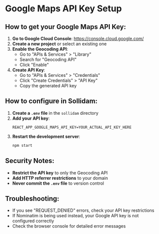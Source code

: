 # Google Maps API Key Setup

## How to get your Google Maps API Key:

1. **Go to Google Cloud Console**: https://console.cloud.google.com/
2. **Create a new project** or select an existing one
3. **Enable the Geocoding API**:
   - Go to "APIs & Services" > "Library"
   - Search for "Geocoding API"
   - Click "Enable"
4. **Create API Key**:
   - Go to "APIs & Services" > "Credentials"
   - Click "Create Credentials" > "API Key"
   - Copy the generated API key

## How to configure in Sollidam:

1. **Create a `.env` file** in the `sollidam` directory
2. **Add your API key**:
   ```
   REACT_APP_GOOGLE_MAPS_API_KEY=YOUR_ACTUAL_API_KEY_HERE
   ```
3. **Restart the development server**:
   ```bash
   npm start
   ```

## Security Notes:

- **Restrict the API key** to only the Geocoding API
- **Add HTTP referrer restrictions** to your domain
- **Never commit the `.env` file** to version control

## Troubleshooting:

- If you see "REQUEST_DENIED" errors, check your API key restrictions
- If Nominatim is being used instead, your Google API key is not configured correctly
- Check the browser console for detailed error messages 